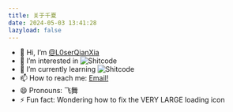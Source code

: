 ```yaml
---
title: 关于千夏
date: 2024-05-03 13:41:28
lazyload: false
---
```


- 👋 Hi, I’m [@L0serQianXia](https://github.com/L0serQianXia)
- 👀 I’m interested in ![Shitcode](https://img.shields.io/static/v1?label=&message=Shitcode&color=7B5804)
- 🌱 I’m currently learning ![Shitcode](https://img.shields.io/static/v1?label=&message=Shitcode&color=7B5804)
- 📫 How to reach me: [Email!](mailto:qianxia2333@qq.com)
- 😄 Pronouns: 飞舞
- ⚡ Fun fact: Wondering how to fix the VERY LARGE loading icon

